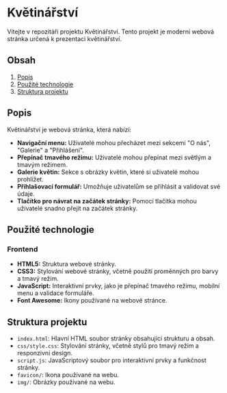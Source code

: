 # Květinářství

Vítejte v repozitáři projektu Květinářství. Tento projekt je moderní webová stránka určená k prezentaci květinářství.

## Obsah

1. [Popis](#popis)
2. [Použité technologie](#použité-technologie)
3. [Struktura projektu](#struktura-projektu)

## Popis

Květinářství je webová stránka, která nabízí:

- **Navigační menu:** Uživatelé mohou přecházet mezi sekcemi "O nás", "Galerie" a "Přihlášení".
- **Přepínač tmavého režimu:** Uživatelé mohou přepínat mezi světlým a tmavým režimem.
- **Galerie květin:** Sekce s obrázky květin, které si uživatelé mohou prohlížet.
- **Přihlašovací formulář:** Umožňuje uživatelům se přihlásit a validovat své údaje.
- **Tlačítko pro návrat na začátek stránky:** Pomocí tlačítka mohou uživatelé snadno přejít na začátek stránky.

## Použité technologie

### Frontend

- **HTML5:** Struktura webové stránky.
- **CSS3:** Stylování webové stránky, včetně použití proměnných pro barvy a tmavý režim.
- **JavaScript:** Interaktivní prvky, jako je přepínač tmavého režimu, mobilní menu a validace formuláře.
- **Font Awesome:** Ikony používané na webové stránce.

## Struktura projektu

- `index.html`: Hlavní HTML soubor stránky obsahující strukturu a obsah.
- `css/style.css`: Stylování stránky, včetně stylů pro tmavý režim a responzivní design.
- `script.js`: JavaScriptový soubor pro interaktivní prvky a funkčnost stránky.
- `favicon/`: Ikona používané na webu.
- `img/`: Obrázky používané na webu.
